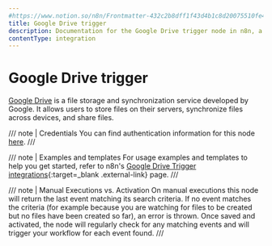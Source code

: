 ```yaml
---
#https://www.notion.so/n8n/Frontmatter-432c2b8dff1f43d4b1c8d20075510fe4
title: Google Drive trigger
description: Documentation for the Google Drive trigger node in n8n, a workflow automation platform. Includes details of operations and configuration, and links to examples and credentials information.
contentType: integration
---
```


# Google Drive trigger

[Google Drive](https://drive.google.com) is a file storage and synchronization service developed by Google. It allows users to store files on their servers, synchronize files across devices, and share files.

/// note | Credentials
You can find authentication information for this node [here](/integrations/builtin/credentials/google/).
///

///  note  | Examples and templates
For usage examples and templates to help you get started, refer to n8n's [Google Drive Trigger integrations](https://n8n.io/integrations/google-drive-trigger/){:target=_blank .external-link} page.
///

/// note | Manual Executions vs. Activation
On manual executions this node will return the last event matching its search criteria. If no event matches the criteria (for example because you are watching for files to be created but no files have been created so far), an error is thrown. Once saved and activated, the node will regularly check for any matching events and will trigger your workflow for each event found.
///
